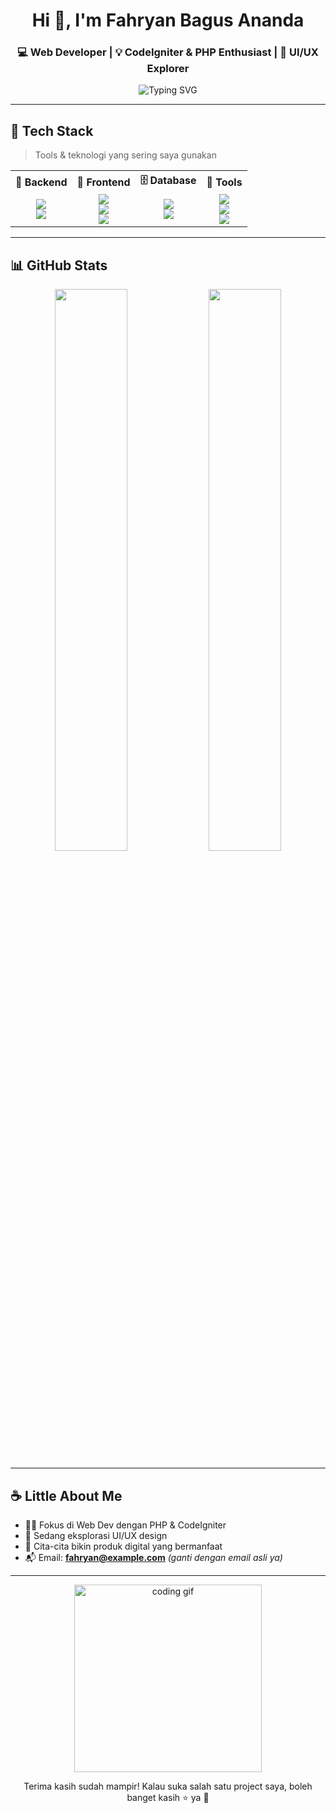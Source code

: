 <h1 align="center">Hi 👋, I'm Fahryan Bagus Ananda</h1>
<h3 align="center">💻 Web Developer | 💡 CodeIgniter & PHP Enthusiast | 🎨 UI/UX Explorer</h3>

<p align="center">
  <img src="https://readme-typing-svg.demolab.com?font=Fira+Code&size=18&duration=2000&pause=1000&color=F67280&center=true&vCenter=true&multiline=true&width=435&height=60&lines=Welcome+to+my+GitHub!;Let's+build+something+awesome+💻" alt="Typing SVG" />
</p>

---

## 🌈 Tech Stack
> Tools & teknologi yang sering saya gunakan

<table align="center">
<tr>
  <th>🧠 Backend</th>
  <th>🎨 Frontend</th>
  <th>🗄️ Database</th>
  <th>🔧 Tools</th>
</tr>
<tr>
  <td align="center">
    <img src="https://img.shields.io/badge/PHP-8EC5FC?style=for-the-badge&logo=php&logoColor=white" /><br>
    <img src="https://img.shields.io/badge/CodeIgniter-FDC5F5?style=for-the-badge&logo=codeigniter&logoColor=white" />
  </td>
  <td align="center">
    <img src="https://img.shields.io/badge/HTML5-FFC6AC?style=for-the-badge&logo=html5&logoColor=white" /><br>
    <img src="https://img.shields.io/badge/CSS3-AEE2FF?style=for-the-badge&logo=css3&logoColor=white" /><br>
    <img src="https://img.shields.io/badge/Bootstrap-DBC4F0?style=for-the-badge&logo=bootstrap&logoColor=white" />
  </td>
  <td align="center">
    <img src="https://img.shields.io/badge/MySQL-FFD6A5?style=for-the-badge&logo=mysql&logoColor=white" /><br>
    <img src="https://img.shields.io/badge/phpMyAdmin-FFB5E8?style=for-the-badge&logo=phpmyadmin&logoColor=white" />
  </td>
  <td align="center">
    <img src="https://img.shields.io/badge/VSCode-C1EFFF?style=for-the-badge&logo=visual-studio-code&logoColor=white" /><br>
    <img src="https://img.shields.io/badge/Git-FFABAB?style=for-the-badge&logo=git&logoColor=white" /><br>
    <img src="https://img.shields.io/badge/GitHub-D5AAFF?style=for-the-badge&logo=github&logoColor=white" />
  </td>
</tr>
</table>

---

## 📊 GitHub Stats

<div align="center">
  <img src="https://github-readme-stats.vercel.app/api?username=fahryan21&show_icons=true&theme=tokyonight&hide_title=true&hide_border=true" width="48%"/>
  <img src="https://github-readme-streak-stats.herokuapp.com?user=fahryan21&theme=tokyonight&hide_border=true" width="48%"/>
</div>

---

## ☕ Little About Me

- 🧑‍💻 Fokus di Web Dev dengan PHP & CodeIgniter
- 🎯 Sedang eksplorasi UI/UX design
- 🚀 Cita-cita bikin produk digital yang bermanfaat
- 📬 Email: **fahryan@example.com** *(ganti dengan email asli ya)*

---

<p align="center">
  <img src="https://media.giphy.com/media/qgQUggAC3Pfv687qPC/giphy.gif" width="300" alt="coding gif" />
</p>

<p align="center">
  Terima kasih sudah mampir! Kalau suka salah satu project saya, boleh banget kasih ⭐ ya 🙌
</p>
